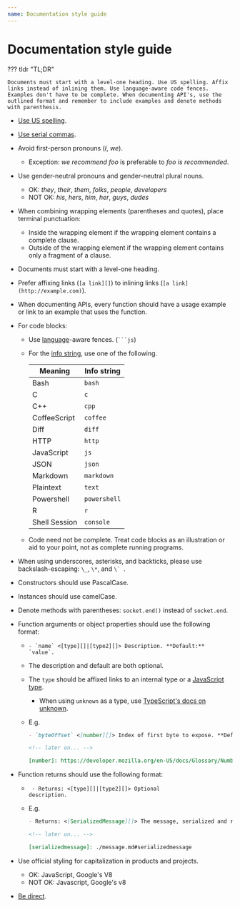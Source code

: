 ```yaml
---
name: Documentation style guide
---
```


# Documentation style guide

??? tldr "TL;DR"

    Documents must start with a level-one heading. Use US spelling. Affix links instead of inlining them. Use language-aware code fences. Examples don't have to be complete. When documenting API's, use the outlined format and remember to include examples and denote methods with parenthesis.

- [Use US spelling][].
- [Use serial commas][].
- Avoid first-person pronouns (_I_, _we_).
  - Exception: _we recommend foo_ is preferable to _foo is recommended_.
- Use gender-neutral pronouns and gender-neutral plural nouns.
  - OK: _they_, _their_, _them_, _folks_, _people_, _developers_
  - NOT OK: _his_, _hers_, _him_, _her_, _guys_, _dudes_
- When combining wrapping elements (parentheses and quotes), place terminal
  punctuation:
  - Inside the wrapping element if the wrapping element contains a complete
    clause.
  - Outside of the wrapping element if the wrapping element contains only a
    fragment of a clause.
- Documents must start with a level-one heading.
- Prefer affixing links (`[a link][]`) to inlining links
  (`[a link](http://example.com)`).
- When documenting APIs, every function should have a usage example or
  link to an example that uses the function.
- For code blocks:

  - Use [language][]-aware fences. (<code>\`\`\`js</code>)

  - For the [info string][], use one of the following.

    | Meaning       | Info string  |
    | ------------- | ------------ |
    | Bash          | `bash`       |
    | C             | `c`          |
    | C++           | `cpp`        |
    | CoffeeScript  | `coffee`     |
    | Diff          | `diff`       |
    | HTTP          | `http`       |
    | JavaScript    | `js`         |
    | JSON          | `json`       |
    | Markdown      | `markdown`   |
    | Plaintext     | `text`       |
    | Powershell    | `powershell` |
    | R             | `r`          |
    | Shell Session | `console`    |

  - Code need not be complete. Treat code blocks as an illustration or aid to
    your point, not as complete running programs.

- When using underscores, asterisks, and backticks, please use
  backslash-escaping: `\_`, `\*`, and `` \`  ``.
- Constructors should use PascalCase.
- Instances should use camelCase.
- Denote methods with parentheses: `socket.end()` instead of `socket.end`.
- Function arguments or object properties should use the following format:

  - `` - `name` <[type][]|[type2][]> Description. **Default:** `value`. ``
  - The description and default are both optional.
  - The `type` should be affixed links to an internal type or a [JavaScript type][].
    - When using `unknown` as a type, use [TypeScript's docs on unknown][].
  - E.g.

    ```markdown
    - `byteOffset` <[number][]> Index of first byte to expose. **Default:** `0`.

    <!-- later on... -->

    [number]: https://developer.mozilla.org/en-US/docs/Glossary/Number
    ```

- Function returns should use the following format:

  - <code> - Returns: <[type][]|[type2][]> Optional description.</code>
  - E.g.

    ```markdown
    - Returns: <[SerializedMessage][]> The message, serialized and ready to be passed to chrome.

    <!-- later on... -->

    [serializedmessage]: ./message.md#serializedmessage
    ```

- Use official styling for capitalization in products and projects.
  - OK: JavaScript, Google's V8
  - NOT OK: Javascript, Google's v8
- [Be direct][].

[be direct]: https://docs.microsoft.com/en-us/style-guide/word-choice/use-simple-words-concise-sentences
[javascript type]: https://developer.mozilla.org/en-US/docs/Web/JavaScript/Guide/Grammar_and_types#Data_structures_and_types
[use us spelling]: https://docs.microsoft.com/en-us/style-guide/word-choice/use-us-spelling-avoid-non-english-words
[use serial commas]: https://docs.microsoft.com/en-us/style-guide/punctuation/commas
[info string]: https://github.github.com/gfm/#info-string
[language]: https://github.com/highlightjs/highlight.js/blob/HEAD/SUPPORTED_LANGUAGES.md
[typescript's docs on unknown]: https://www.typescriptlang.org/docs/handbook/2/functions.html#unknown
